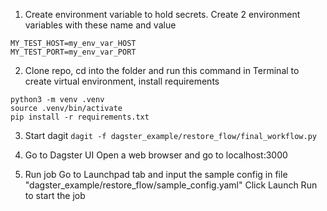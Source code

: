 1. Create environment variable to hold secrets. Create 2 environment variables with these name and value
```
MY_TEST_HOST=my_env_var_HOST
MY_TEST_PORT=my_env_var_PORT
```
2. Clone repo, cd into the folder and run this command in Terminal to create virtual environment, install requirements
```
python3 -m venv .venv
source .venv/bin/activate
pip install -r requirements.txt
```

3. Start dagit
`dagit -f dagster_example/restore_flow/final_workflow.py`

4. Go to Dagster UI
Open a web browser and go to localhost:3000

5. Run job
Go to Launchpad tab and input the sample config in file "dagster_example/restore_flow/sample_config.yaml"
Click Launch Run to start the job
